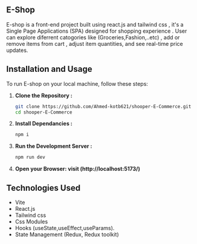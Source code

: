 ## E-Shop

E-shop is a front-end project built using react.js and tailwind css , it's a Single Page Applications (SPA) designed for shopping experience . User can explore diferrent catogories like (Groceries,Fashion,..etc) , add or remove items from cart , adjust item quantities, and see real-time price updates.

## Installation and Usage

To run E-shop on your local machine, follow these steps:

1. **Clone the Repository :**
   ```bash
   git clone https://github.com/Ahmed-kotb621/shooper-E-Commerce.git
   cd shooper-E-Commerce
   ```
2. **Install Dependancies :**
   ```bash
   npm i
   ```
3. **Run the Development Server :**
   ```bash
   npm run dev
   ```
4. **Open your Browser: visit (http://localhost:5173/)**

## Technologies Used

- Vite
- React.js
- Tailwind css
- Css Modules
- Hooks (useState,useEffect,useParams).
- State Management (Redux, Redux toolkit)

